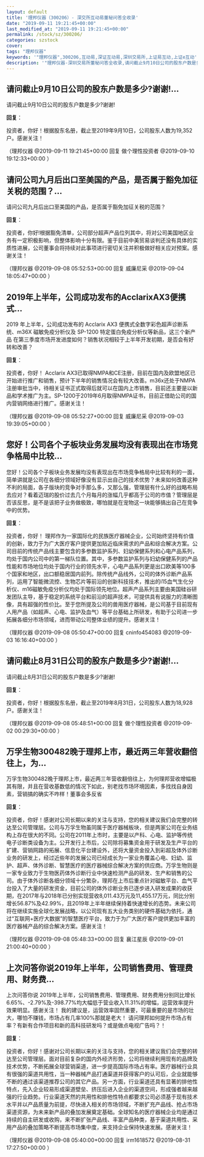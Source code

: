 ```yaml
---
layout: default
title: '理邦仪器（300206）- 深交所互动易董秘问答全收录'
date: "2019-09-11 19:21:45+00:00"
last_modified_at: "2019-09-11 19:21:45+00:00"
permalink: /stock/sz/300206/
categories: szstock
cover: 
tags: "理邦仪器"
keywords: '"理邦仪器",300206,互动易,深证互动易,深圳交易所,上证易互动,上证e互动'
description: '"理邦仪器-深圳交易所董秘问答全收录,请问截止9月10日公司的股东户数是多少?谢谢!"'
---
```


## 请问截止9月10日公司的股东户数是多少?谢谢!...

请问截止9月10日公司的股东户数是多少?谢谢!

**回复**：

投资者，你好！根据股东名册，截止至2019年9月10日，公司股东人数为19,352户。感谢关注！ 

（理邦仪器  @2019-09-11 19:21:45+00:00 回复 做个理性投资者  @2019-09-10 19:12:33+00:00 ）

## 请问公司九月后出口至美国的产品，是否属于豁免加征关税的范围？...

请问公司九月后出口至美国的产品，是否属于豁免加征关税的范围？

**回复**：

投资者，你好!根据豁免清单，公司部分超声产品位列其中，将对公司美国地区业务有一定积极影响，但整体影响十分有限。鉴于目前中美贸易谈判还没有具体的实质性进展，公司董事会将持续对此事项进行密切关注并积极做好相关应对预案。感谢关注！ 

（理邦仪器  @2019-09-08 05:52:53+00:00 回复 威廉尼采  @2019-09-04 18:05:47+00:00 ）

## 2019年上半年，公司成功发布的AcclarixAX3便携式...

2019 年上半年，公司成功发布的 Acclarix AX3 便携式全数字彩色超声诊断系统、m36X 磁敏免疫分析仪及 SP-1200 特定蛋白免疫分析仪等新品，这三个新产品 在第三季度市场开发进度如何？销售状况相较于上半年开发初期，是否会有好转和改善？

**回复**：

投资者，你好！ Acclarix  AX3已取得NMPA和CE注册，目前在国内及欧盟地区已开始进行推广和销售，预计下半年的销售情况会有较大改善。m36x还处于NMPA注册审批当中，待相关证书正式取得后就可以在国内上市销售，目前还主要是以新品和学术推广为主。SP-1200于2019年6月取得NMPA证书，目前正借助公司的国内营销网络进行推广。感谢关注！ 

（理邦仪器  @2019-09-08 05:52:27+00:00 回复 威廉尼采  @2019-09-03 19:39:05+00:00 ）

## 您好！公司各个子板块业务发展均没有表现出在市场竞争格局中比较...

您好！公司各个子板块业务发展均没有表现出在市场竞争格局中比较有利的一面，简单讲就是公司在各细分领域好像没有显示出自己的技术优势？未来如何改善这种不利的局面，各子版块的竞争对手那么多，又那么强，管理层有什么好的战略布局去应对？看着迈瑞的股价过去几个月每月的涨幅几乎都高于公司的市值？管理层是否该反思，是不是该把子业务做极致，哪怕就是在宠物这一块能够搞出自己在竞争中的优势。

**回复**：

投资者，你好！ 理邦作为一家国际化的民族医疗器械企业，公司始终坚持有价值的创新，致力于为广大医疗客户提供更加贴近临床需求的产品和综合解决方案。公司目前的传统产品线主要包含的多参数监护系列、妇幼保健系列和心电产品系列，均处于国内公司中的第一梯队位置。其中，多参数监护系列与妇幼保健系列的产品性能和市场地位均处于国内行业的领先水平，心电产品系列更是出口欧美等100多个国家和地区，出口额稳居国内前列。除传统产品线外，公司的体外诊断产品系列，运用了智能微流控、生物芯片等前沿的创新科技技术，推出的i15血气生化分析仪、m16磁敏免疫分析仪均处于国际领先地位。超声产品系列主要由美国硅谷研发团队主导，基于稳定的系统平台和前沿的超声技术，可提供具有说服力的清晰图像，具有超强的性价比。至于您所提及公司的兽用医疗器械，是公司基于目前现有人用产品（如超声、心电、监护及血气）等平台基础上所研发，有助于公司进一步拓展各细分市场领域，进而带动公司整体业绩的提升。感谢关注！ 

（理邦仪器  @2019-09-08 05:50:47+00:00 回复 cninfo454083  @2019-09-03 16:16:40+00:00 ）

## 请问截止8月31日公司的股东户数是多少?谢谢!...

请问截止8月31日公司的股东户数是多少?谢谢!

**回复**：

投资者，你好！根据股东名册，截止至2019年8月31日，公司股东人数为18,928户。感谢关注！ 

（理邦仪器  @2019-09-08 05:48:51+00:00 回复 做个理性投资者  @2019-09-02 00:29:30+00:00 ）

## 万孚生物300482晚于理邦上市，最近两三年营收翻倍往上，为...

万孚生物300482晚于理邦上市，最近两三年营收翻倍往上，为何理邦营收增幅极其有限，并且在营收基数低的情况下如此，别老找市场环境因素，多找找自身因素，营销搞的确实不咋样！董事会多反省

**回复**：

投资者，你好！感谢对公司长期以来的关注与支持，您的相关建议我们会完整的转达至公司管理层。公司与万孚生物虽同属于医疗器械板块，但是两家公司在业务结构上存在很大的不同。公司在2011年上市时，主要是以产科、心电、监护等传统电子诊断类设备为主。公开发行上市后，公司除将募集资金用于研发及生产平台的扩建、营销网路的拓展、信息化平台建设外，还将大量资金投入到彩超及体外诊断业务的研发上，经过近些年的发展公司已经成长为一家业务覆盖心电、妇幼、监护、超声、体外诊断、智慧医疗的医疗器械综合解决方案的供应商。万孚生物则是一家专业致力于生物医药体外诊断行业中快速检测产品的研发、生产和销售的公司。由于体外诊断各细分领域十分繁杂，理邦在上市后重点针对磁敏平台、血气平台投入了大量的研发资金，目前公司的体外诊断业务已逐步进入研发成果的收获期，在2017年与2018年已分别实现营收8,011.43万元及11,455.17万元，同比分别增长56.87%及42.99%，且2019年上半年继续保持着快速增长的态势。未来公司将在继续实施全球化发展战略，以公司现有五大业务类别的硬件基础为依托，通过“互联网+医疗大数据”的智慧医疗平台，致力于为广大医疗客户提供更加丰富的医疗器械产品的综合解决方案。感谢关注！ 

（理邦仪器  @2019-09-08 05:48:33+00:00 回复 襄江星辰  @2019-09-01 21:00:40+00:00 ）

## 上次问答你说2019年上半年，公司销售费用、管理费用、财务费...

上次问答你说
2019年上半年，公司销售费用、管理费用、财务费用分别同比增长6.65%、-2.79%及-398.77%均大幅低于营业收入11.31%的增幅，运营效率提升效果明显。感谢关注！
我的建议是，运营效率固然重要，可最重要的是市场的壮大，哪怕不赚钱，市场占有几率100%那就是老大！
请问理邦如何提升市场占有率？有新有合作项目和新的高科技研发吗？或是做点电视广告吗？！

**回复**：

投资者，你好！感谢对公司长期以来的关注与支持，您的相关建议我们会完整的转达至公司管理层。面对目前复杂的国内外经济形势，公司将继续利用现有的品牌及技术优势，不断拓展全球营销渠道，进一步提高国际市场占有率。医疗器械行业具有很强的渠道共用性，当一种器械产品打通渠道并获得客户的认可后，企业就能够不断的通过该渠道推荐公司的其它产品。另一方面，行业渠道还具有显著的排他性特点，先入企业较易形成渠道壁垒、挤压后进入企业的渠道空间，形成强者越来越强的行业趋势。行业渠道天然的共用性和排他性特点都要求公司必须基于现有技术水平并以产品质量为前提，尽快进入相关的市场领域，不断扩充产品线、抢占市场渠道资源，为未来新产品的叠加发展奠定基础。全球知名的医疗器械企业均是通过持续的自主研发或收购，来不断扩张产品线、丰富产品种类，基于渠道共用性、采用产品的叠加策略不断提高市场集中度，来支持企业保持快速发展。感谢关注！ 

（理邦仪器  @2019-09-08 05:40:00+00:00 回复 irm1618572  @2019-08-31 17:27:50+00:00 ）

